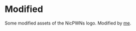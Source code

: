 # Modified

Some modified assets of the NicPWNs logo. Modified by [me](https://github.com/NicPWNs).
